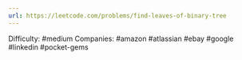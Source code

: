 ```yaml
---
url: https://leetcode.com/problems/find-leaves-of-binary-tree
---
```


Difficulty: #medium
Companies: #amazon #atlassian #ebay #google #linkedin #pocket-gems